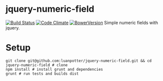 jquery-numeric-field
=====================

[![Build Status](https://img.shields.io/travis/luanpotter/jquery-numeric-field.svg)](https://travis-ci.org/luanpotter/jquery-numeric-field)
[![Code Climate](https://img.shields.io/codeclimate/github/luanpotter/jquery-numeric-field.svg)](https://codeclimate.com/github/luanpotter/jquery-numeric-field)
[![BowerVersion](https://img.shields.io/bower/v/luanpotter/jquery-numeric-field.svg)](http://bower.io/#getting-started)
Simple numeric fields with jquery.

Setup
======

    git clone git@github.com:luanpotter/jquery-numeric-field.git && cd jquery-numeric-field # clone
    npm install # install grunt and dependencies
    grunt # run tests and builds dist

